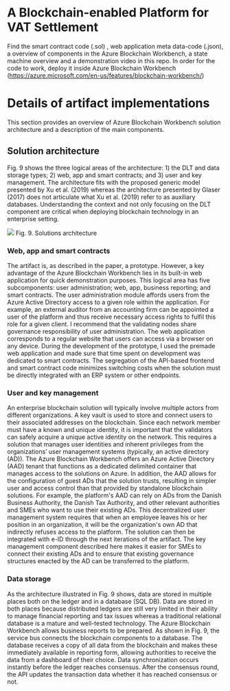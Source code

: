 # A Blockchain-enabled Platform for VAT Settlement

Find the smart contract code (.sol) , web application meta data-code (.json), a overview of components in the Azure Blockchain Workbench, a state machine overview and a demonstration video in this repo.
In order for the code to work, deploy it inside Azure Blockchain Workbench (https://azure.microsoft.com/en-us/features/blockchain-workbench/)

# Details of artifact implementations
This section provides an overview of Azure Blockchain Workbench solution architecture and a description of the main components.

## Solution architecture
Fig. 9 shows the three logical areas of the architecture: 1) the DLT and data storage types; 2) web, app and smart contracts; and 3) user and key management. The architecture fits with the proposed generic model presented by Xu et al. (2019) whereas the architecture presented by Glaser (2017) does not articulate what Xu et al. (2019) refer to as auxiliary databases. Understanding the context and not only focusing on the DLT component are critical when deploying blockchain technology in an enterprise setting.

![](images/solutionarch.png)
Fig. 9. Solutions architecture

### Web, app and smart contracts
The artifact is, as described in the paper, a prototype. However, a key advantage of the Azure Blockchain Workbench lies in its built-in web application for quick demonstration purposes. This logical area has five subcomponents: user administration; web, app, business reporting; and smart contracts. The user administration module affords users from the Azure Active Directory access to a given role within the application. For example, an external auditor from an accounting firm can be appointed a user of the platform and thus receive necessary access rights to fulfil this role for a given client. I recommend that the validating nodes share governance responsibility of user administration. The web application corresponds to a regular website that users can access via a browser on any device. During the development of the prototype, I used the premade web application and made sure that time spent on development was dedicated to smart contracts. The segregation of the API-based frontend and smart contract code minimizes switching costs when the solution must be directly integrated with an ERP system or other endpoints. 

### User and key management
An enterprise blockchain solution will typically involve multiple actors from different organizations. A key vault is used to store and connect users to their associated addresses on the blockchain. Since each network member must have a known and unique identity, it is important that the validators can safely acquire a unique active identity on the network. This requires a solution that manages user identities and inherent privileges from the organizations’ user management systems (typically, an active directory (AD)). The Azure Blockchain Workbench offers an Azure Active Directory (AAD) tenant that functions as a dedicated delimited container that manages access to the solutions on Azure. In addition, the AAD allows for the configuration of guest ADs that the solution trusts, resulting in simpler user and access control than that provided by standalone blockchain solutions. For example, the platform's AAD can rely on ADs from the Danish Business Authority, the Danish Tax Authority, and other relevant authorities and SMEs who want to use their existing ADs. This decentralized user management system requires that when an employee leaves his or her position in an organization, it will be the organization's own AD that indirectly refuses access to the platform. The solution can then be integrated with e-ID through the next iterations of the artifact. The key management component described here makes it easier for SMEs to connect their existing ADs and to ensure that existing governance structures enacted by the AD can be transferred to the platform.

### Data storage
As the architecture illustrated in Fig. 9 shows, data are stored in multiple places both on the ledger and in a database (SQL DB). Data are stored in both places because distributed ledgers are still very limited in their ability to manage financial reporting and tax issues whereas a traditional relational database is a mature and well-tested technology. The Azure Blockchain Workbench allows business reports to be prepared. As shown in Fig. 9, the service bus connects the blockchain components to a database. The database receives a copy of all data from the blockchain and makes these immediately available in reporting form, allowing authorities to receive the data from a dashboard of their choice. Data synchronization occurs instantly before the ledger reaches consensus. After the consensus round, the API updates the transaction data whether it has reached consensus or not. 

